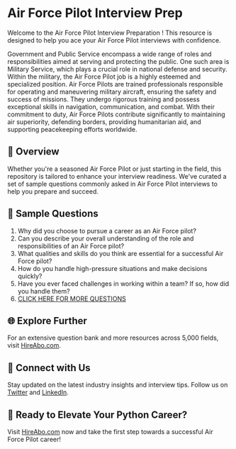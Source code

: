 # Air Force Pilot Interview Prep

Welcome to the Air Force Pilot Interview Preparation ! This resource is designed to help you ace your Air Force Pilot interviews with confidence.

Government and Public Service encompass a wide range of roles and responsibilities aimed at serving and protecting the public. One such area is Military Service, which plays a crucial role in national defense and security. Within the military, the Air Force Pilot job is a highly esteemed and specialized position. Air Force Pilots are trained professionals responsible for operating and maneuvering military aircraft, ensuring the safety and success of missions. They undergo rigorous training and possess exceptional skills in navigation, communication, and combat. With their commitment to duty, Air Force Pilots contribute significantly to maintaining air superiority, defending borders, providing humanitarian aid, and supporting peacekeeping efforts worldwide.

## 🚀 Overview

Whether you're a seasoned Air Force Pilot or just starting in the field, this repository is tailored to enhance your interview readiness. We've curated a set of sample questions commonly asked in Air Force Pilot interviews to help you prepare and succeed.

## 📝 Sample Questions

1. Why did you choose to pursue a career as an Air Force pilot?
2. Can you describe your overall understanding of the role and responsibilities of an Air Force pilot?
3. What qualities and skills do you think are essential for a successful Air Force pilot?
4. How do you handle high-pressure situations and make decisions quickly?
5. Have you ever faced challenges in working within a team? If so, how did you handle them?
6. [CLICK HERE FOR MORE QUESTIONS](https://hireabo.com/job/17_3_2/Air%20Force%20Pilot)

## 🌐 Explore Further

For an extensive question bank and more resources across 5,000 fields, visit [HireAbo.com](https://www.hireabo.com).

## 📱 Connect with Us

Stay updated on the latest industry insights and interview tips. Follow us on [Twitter](https://twitter.com/hireabo) and [LinkedIn](https://www.linkedin.com/in/hire-abo-3609972a8/).

## 🚀 Ready to Elevate Your Python Career?

Visit [HireAbo.com](https://www.hireabo.com) now and take the first step towards a successful Air Force Pilot career!
